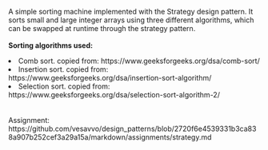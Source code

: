 A simple sorting machine implemented with the Strategy design pattern. It sorts small and large integer arrays using three different algorithms, which can be swapped at runtime through the strategy pattern.
<br><br>
<b>Sorting algorithms used:</b>
<li>Comb sort. copied from: https://www.geeksforgeeks.org/dsa/comb-sort/</li>
<li>Insertion sort. copied from: https://www.geeksforgeeks.org/dsa/insertion-sort-algorithm/</li>
<li>Selection sort. copied from: https://www.geeksforgeeks.org/dsa/selection-sort-algorithm-2/</li>
<br><br>
Assignment: https://github.com/vesavvo/design_patterns/blob/2720f6e4539331b3ca838a907b252cef3a29a15a/markdown/assignments/strategy.md
